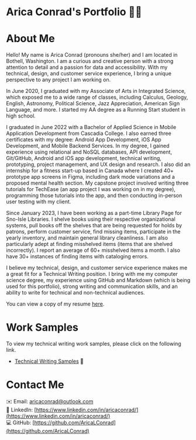 # Arica Conrad's Portfolio 👩‍💻

# About Me

Hello! My name is Arica Conrad (pronouns she/her) and I am located in Bothell, Washington. I am a curious and creative person with a strong attention to detail and a passion for data and accessibility. With my technical, design, and customer service experience, I bring a unique perspective to any project I am working on. 

In June 2020, I graduated with my Associate of Arts in Integrated Science, which exposed me to a wide range of classes, including Calculus, Geology, English, Astronomy, Political Science, Jazz Appreciation, American Sign Language, and more. I started my AA degree as a Running Start student in high school.

I graduated in June 2022 with a Bachelor of Applied Science in Mobile Application Development from Cascadia College. I also earned three certificates with my degree: Android App Development, iOS App Development, and Mobile Backend Services. In my degree, I gained experience using relational and NoSQL databases, API development, Git/GitHub, Android and iOS app development, technical writing, prototyping, project management, and UX design and research. I also did an internship for a fitness start-up based in Canada where I created 40+ prototype app screens in Figma, including dark mode variations and a proposed mental health section. My capstone project involved writing three tutorials for TechEase (an app project I was working on in my degree), programming those tutorials into the app, and then conducting in-person user testing with my client.

Since January 2023, I have been working as a part-time Library Page for Sno-Isle Libraries. I shelve books using their respective organizational systems, pull books off the shelves that are being requested for holds by patrons, perform customer service, find missing items, participate in the yearly inventory, and maintain general library cleanliness. I am also particularly adept at finding misshelved items (items that are shelved incorrectly). I report an average of 60+ misshelved items a month. I also have 30+ instances of finding items with cataloging errors.

I believe my technical, design, and customer service experience makes me a great fit for a Technical Writing position. I bring with me my computer science degree, my experience using GitHub and Markdown (which is being used for this portfolio), strong writing and communication skills, and an ability to write for technical and non-technical audiences.

You can view a copy of my resume [here](assets/files/Arica-Conrad-Resume.pdf).

# Work Samples

To view my technical writing work samples, please click on the following link.

- [Technical Writing Samples](technical-writing-samples/technical-writing-samples.md) 📝
<!-- [Graphic Design Samples](graphic-design-samples/graphic-design-samples.md) 🎨 -->

# Contact Me

✉️ Email: [aricaconrad@outlook.com](mailto:aricaconrad@outlook.com)
<br>
💼 LinkedIn: [https://www.linkedin.com/in/aricaconrad/](https://www.linkedin.com/in/aricaconrad/)
<br>
💻 GitHub: [https://github.com/AricaLConrad](https://github.com/AricaLConrad)
